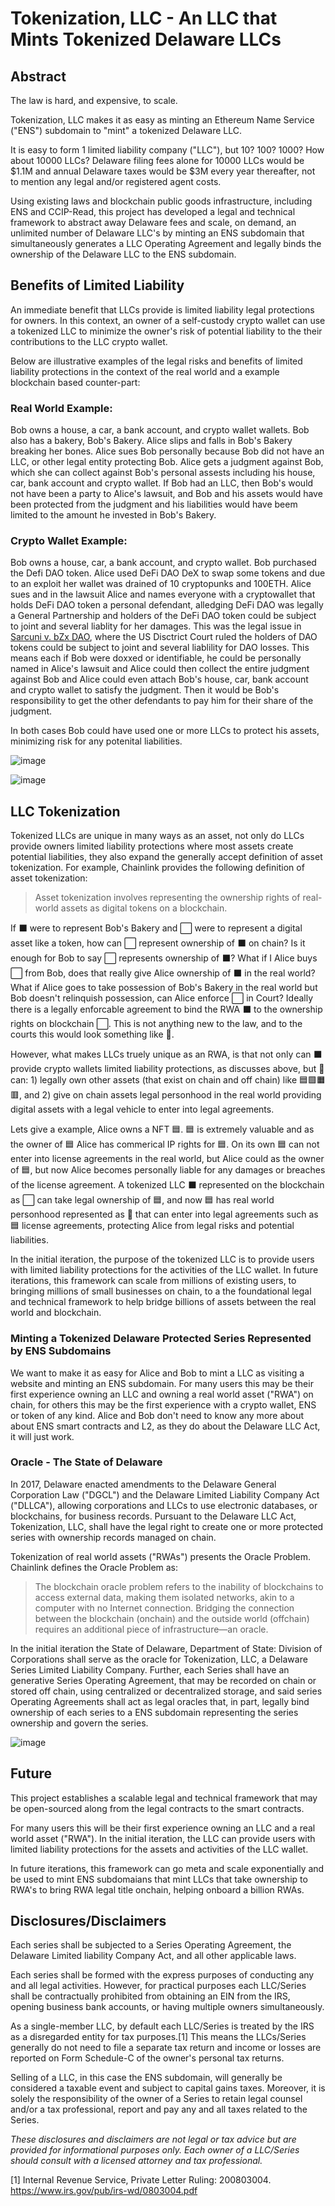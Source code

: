 
# Tokenization, LLC - An LLC that Mints Tokenized Delaware LLCs

## Abstract

The law is hard, and expensive, to scale.  

Tokenization, LLC makes it as easy as minting an Ethereum Name Service ("ENS") subdomain to "mint" a tokenized Delaware LLC.

It is easy to form 1 limited liability company ("LLC"), but 10? 100? 1000? How about 10000 LLCs?  Delaware filing fees alone for 10000 LLCs would be $1.1M and annual Delaware taxes would be $3M every year thereafter, not to mention any legal and/or registered agent costs.

Using existing laws and blockchain public goods infrastructure, including ENS and CCIP-Read, this project has developed a legal and technical framework to abstract away Delaware fees and scale, on demand, an unlimited number of Delaware LLC's by minting an ENS subdomain that simultaneously generates a LLC Operating Agreement and legally binds the ownership of the Delaware LLC to the ENS subdomain.  

## Benefits of Limited Liability

An immediate benefit that LLCs provide is limited liability legal protections for owners.  In this context, an owner of a self-custody crypto wallet can use a tokenized LLC to minimize the owner's risk of potential liability to the their contributions to the LLC crypto wallet.  

Below are illustrative examples of the legal risks and benefits of limited liability protections in the context of the real world and a example blockchain based counter-part:      

### Real World Example:  
Bob owns a house, a car, a bank account, and crypto wallet wallets. Bob also has a bakery, Bob's Bakery.  Alice slips and falls in Bob's Bakery breaking her bones.  Alice sues Bob personally because Bob did not have an LLC, or other legal entity protecting Bob.  Alice gets a judgment against Bob, which she can collect against Bob's personal assests including his house, car, bank account and crypto wallet.  If Bob had an LLC, then Bob's would not have been a party to Alice's lawsuit, and Bob and his assets would have been protected from the judgment and his liabilities would have beem limited to the amount he invested in Bob's Bakery.

### Crypto Wallet Example:  
Bob owns a house, car, a bank account, and crypto wallet.  Bob purchased the Defi DAO token.  Alice used DeFi DAO DeX to swap some tokens and due to an exploit her wallet was drained of 10 cryptopunks and 100ETH.  Alice sues and in the lawsuit Alice and names everyone with a cryptowallet that holds DeFi DAO token a personal defendant, alledging DeFi DAO was legally a General Partnership and holders of the DeFi DAO token could be subject to joint and several liablity for her damages.  This was the legal issue in [Sarcuni v. bZx DAO](https://storage.courtlistener.com/recap/gov.uscourts.casd.732409/gov.uscourts.casd.732409.49.0.pdf), where the US Disctrict Court ruled the holders of DAO tokens could be subject to joint and several liablility for DAO losses.  This means each if Bob were doxxed or identifiable, he could be personally named in Alice's lawsuit and Alice could then collect the entire judgment against Bob and Alice could even attach Bob's house, car, bank account and crypto wallet to satisfy the judgment.  Then it would be Bob's responsibility to get the other defendants to pay him for their share of the judgment.

In both cases Bob could have used one or more LLCs to protect his assets, minimizing risk for any potenital liabilities.  

![image](https://github.com/ENSpunks/LLC/assets/109005555/a2e8d8fd-f2ce-4e34-ad22-3973c3b208f6)



![image](https://github.com/ENSpunks/LLC/assets/109005555/f43901a2-300e-4358-8fb1-4f5c3a0bdbc4)



## LLC Tokenization

Tokenized LLCs are unique in many ways as an asset, not only do LLCs provide owners limited liability protections where most assets create potential liabilities, they also expand the generally accept definition of asset tokenization.  For example, Chainlink provides the following definition of asset tokenization:

>Asset tokenization involves representing the ownership rights of real-world assets as digital tokens on a blockchain.

If ⬛ were to represent Bob's Bakery and ⬜ were to represent a digital asset like a token, how can ⬜ represent ownership of ⬛ on chain?  Is it enough for Bob to say ⬜ represents ownership of ⬛? 
 What if I Alice buys ⬜ from Bob, does that really give Alice ownership of ⬛ in the real world?  What if Alice goes to take possession of Bob's Bakery in the real world but Bob doesn't relinquish possession, can Alice enforce ⬜ in Court?  Ideally there is a legally enforcable agreement to bind the RWA ⬛ to the ownership rights on blockchain ⬜.  This is not anything new to the law, and to the courts this would look something like 🔳.  

However, what makes LLCs truely unique as an RWA, is that not only can ⬛ provide crypto wallets limited liability protections, as discusses above, but 🔳 can: 1) legally own other assets (that exist on chain and off chain) like 🟦🟩🟧🟥, and 2) give on chain assets legal personhood in the real world providing digital assets with a legal vehicle to enter into legal agreements.

Lets give a example, Alice owns a NFT 🟦.  🟦 is extremely valuable and as the owner of 🟦 Alice has commerical IP rights for 🟦.  On its own 🟦 can not enter into license agreements in the real world, but Alice could as the owner of 🟦, but now Alice becomes personally liable for any damages or breaches of the license agreement.  A tokenized LLC ⬛ represented on the blockchain as ⬜ can take legal ownership of 🟦, and now 🟦 has real world personhood represented as 🔲 that can enter into legal agreements such as 🟦 license agreements, protecting Alice from legal risks and potential liabilities.      

In the initial iteration, the purpose of the tokenized LLC is to provide users with limited liability protections for the activities of the LLC wallet.  In future iterations, this framework can scale from millions of existing users, to bringing millions of small businesses on chain, to a the foundational legal and technical framework to help bridge billions of assets between the real world and blockchain.

### Minting a Tokenized Delaware Protected Series Represented by ENS Subdomains

We want to make it as easy for Alice and Bob to mint a LLC as visiting a website and minting an ENS subdomain.  For many users this may be their first experience owning an LLC and owning a real world asset ("RWA") on chain, for others this may be the first experience with a crypto wallet, ENS or token of any kind. Alice and Bob don't need to know any more about about ENS smart contracts and L2, as they do about the Delaware LLC Act, it will just work.

### Oracle - The State of Delaware

In 2017, Delaware enacted amendments to the Delaware General Corporation Law ("DGCL") and the Delaware Limited Liability Company Act ("DLLCA"), allowing corporations and LLCs to use electronic databases, or blockchains, for business records.  Pursuant to the Delaware LLC Act, Tokenization, LLC, shall have the legal right to create one or more protected series with ownership records managed on chain. 

Tokenization of real world assets ("RWAs") presents the Oracle Problem.  Chainlink defines the Oracle Problem as:

>The blockchain oracle problem refers to the inability of blockchains to access external data, making them isolated networks, akin to a computer with no Internet connection. Bridging the connection between the blockchain (onchain) and the outside world (offchain) requires an additional piece of infrastructure—an oracle.

In the initial iteration the State of Delaware, Department of State: Division of Corporations shall serve as the oracle for Tokenization, LLC, a Delaware Series Limited Liability Company. Further, each Series shall have an generative Series Operating Agreement, that may be recorded on chain or stored off chain, using centralized or decentralized storage, and said series Operating Agreements shall act as legal oracles that, in part, legally bind ownership of each series to a ENS subdomain representing the series ownership and govern the series.   

![image](https://github.com/ENSpunks/LLC/assets/109005555/c30b130f-692a-405f-9d70-674033f3b7d6)

## Future

This project establishes a scalable legal and technical framework that may be open-sourced along from the legal contracts to the smart contracts. 

For many users this will be their first experience owning an LLC and a real world asset ("RWA").  In the initial iteration, the LLC can provide users with limited liability protections for the assets and activities of the LLC wallet.

In future iterations, this framework can go meta and scale exponentially and be used to mint ENS subdomaians that mint LLCs that take ownership to RWA's to bring RWA legal title onchain, helping onboard a billion RWAs.   

## Disclosures/Disclaimers

Each series shall be subjected to a Series Operating Agreement, the Delaware Limited liability Company Act, and all other applicable laws.

Each series shall be formed with the express purposes of conducting any and all legal activities.  However, for practical purposes each LLC/Series shall be contractually prohibited from obtaining an EIN from the IRS, opening business bank accounts, or having multiple owners simultaneously. 

As a single-member LLC, by default each LLC/Series is treated by the IRS as a disregarded entity for tax purposes.[1] This means the LLCs/Series generally do not need to file a separate tax return and income or losses are reported on Form Schedule-C of the owner's personal tax returns.

Selling of a LLC, in this case the ENS subdomain, will generally be considered a taxable event and subject to capital gains taxes.  Moreover, it is solely the responsibility of the owner of a Series to retain legal counsel and/or a tax professional, report and pay any and all taxes related to the Series.

*These disclosures and disclaimers are not legal or tax advice but are provided for informational purposes only. Each owner of a LLC/Series should consult with a licensed attorney and tax professional.*

[1] Internal Revenue Service, Private Letter Ruling: 200803004. https://www.irs.gov/pub/irs-wd/0803004.pdf
